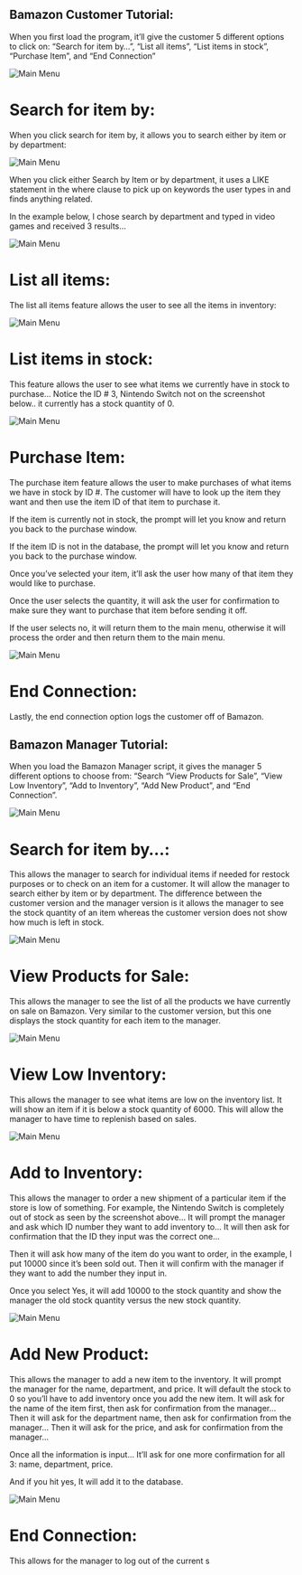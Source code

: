 ## Bamazon Customer Tutorial:


When you first load the program, it’ll give the customer 5 different options to click on: “Search for item by…”, “List all items”, “List items in stock”, “Purchase Item”, and “End Connection”

![Main Menu](./screenshots/customer1.png?raw=true "Customer1")

# Search for item by:
When you click search for item by, it allows you to search either by item or by department:

![Main Menu](./screenshots/customer2.png?raw=true "Customer2")
 
When you click either Search by Item or by department, it uses a LIKE statement in the where clause to pick up on keywords the user types in and finds anything related.

In the example below, I chose search by department and typed in video games and received 3 results…

![Main Menu](./screenshots/customer3.png?raw=true "Customer3")


# List all items:

The list all items feature allows the user to see all the items in inventory: 

 
![Main Menu](./screenshots/customer4.png?raw=true "Customer4")


# List items in stock: 

This feature allows the user to see what items we currently have in stock to purchase…
Notice the ID # 3, Nintendo Switch not on the screenshot below.. it currently has a stock quantity of 0.

![Main Menu](./screenshots/customer5.png?raw=true "Customer5")

# Purchase Item:

The purchase item feature allows the user to make purchases of what items we have in stock by ID #. The customer will have to look up the item they want and then use the item ID of that item to purchase it.

If the item is currently not in stock, the prompt will let you know and return you back to the purchase window.

If the item ID is not in the database, the prompt will let you know and return you back to the purchase window.

Once you’ve selected your item, it’ll ask the user how many of that item they would like to purchase.

Once the user selects the quantity, it will ask the user for confirmation to make sure they want to purchase that item before sending it off.

If the user selects no, it will return them to the main menu, otherwise it will process the order and then return them to the main menu.

![Main Menu](./screenshots/customer6.png?raw=true "Customer6")

# End Connection:

Lastly, the end connection option logs the customer off of Bamazon.










## Bamazon Manager Tutorial:

When you load the Bamazon Manager script, it gives the manager 5 different options to choose from: “Search “View Products for Sale”, “View Low Inventory”, “Add to Inventory”, “Add New Product”, and “End Connection”.

![Main Menu](./screenshots/manager1.png?raw=true "manager1")

# Search for item by…: 
This allows the manager to search for individual items if needed for restock purposes or to check on an item for a customer. It will allow the manager to search either by item or by department. The difference between the customer version and the manager version is it allows the manager to see the stock quantity of an item whereas the customer version does not show how much is left in stock.
 
![Main Menu](./screenshots/manager2.png?raw=true "manager2")

# View Products for Sale:
This allows the manager to see the list of all the products we have currently on sale on Bamazon. Very similar to the customer version, but this one displays the stock quantity for each item to the manager.

![Main Menu](./screenshots/manager3.png?raw=true "manager3")

# View Low Inventory:
This allows the manager to see what items are low on the inventory list. It will show an item if it is below a stock quantity of 6000. This will allow the manager to have time to replenish based on sales.

![Main Menu](./screenshots/manager4.png?raw=true "manager4")

# Add to Inventory: 
This allows the manager to order a new shipment of a particular item if the store is low of something. For example, the Nintendo Switch is completely out of stock as seen by the screenshot above…
It will prompt the manager and ask which ID number they want to add inventory to…
It will then ask for confirmation that the ID they input was the correct one…

Then it will ask how many of the item do you want to order, in the example, I put 10000 since it’s been sold out.
Then it will confirm with the manager if they want to add the number they input in.

Once you select Yes, it will add 10000 to the stock quantity and show the manager the old stock quantity versus the new stock quantity.

![Main Menu](./screenshots/manager5.png?raw=true "manager5") 

# Add New Product: 
This allows the manager to add a new item to the inventory. It will prompt the manager for the name, department, and price. It will default the stock to 0 so you’ll have to add inventory once you add the new item.
It will ask for the name of the item first, then ask for confirmation from the manager…
Then it will ask for the department name, then ask for confirmation from the manager…
Then it will ask for the price, and ask for confirmation from the manager…

Once all the information is input… It’ll ask for one more confirmation for all 3: name, department, price.

And if you hit yes, It will add it to the database.

![Main Menu](./screenshots/manager6.png?raw=true "manager6") 

# End Connection: 
This allows for the manager to log out of the current s

